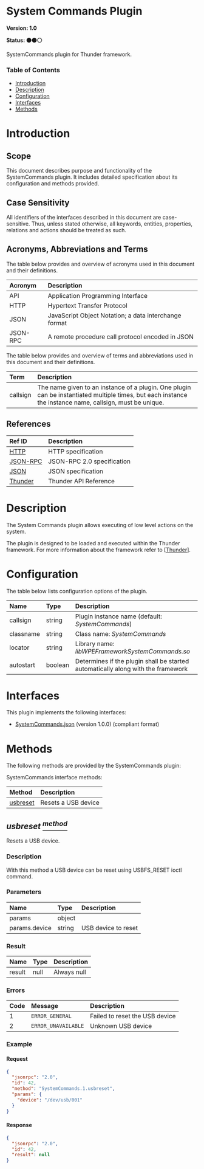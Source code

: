 <!-- Generated automatically, DO NOT EDIT! -->
<a name="head.System_Commands_Plugin"></a>
# System Commands Plugin

**Version: 1.0**

**Status: :black_circle::black_circle::white_circle:**

SystemCommands plugin for Thunder framework.

### Table of Contents

- [Introduction](#head.Introduction)
- [Description](#head.Description)
- [Configuration](#head.Configuration)
- [Interfaces](#head.Interfaces)
- [Methods](#head.Methods)

<a name="head.Introduction"></a>
# Introduction

<a name="head.Scope"></a>
## Scope

This document describes purpose and functionality of the SystemCommands plugin. It includes detailed specification about its configuration and methods provided.

<a name="head.Case_Sensitivity"></a>
## Case Sensitivity

All identifiers of the interfaces described in this document are case-sensitive. Thus, unless stated otherwise, all keywords, entities, properties, relations and actions should be treated as such.

<a name="head.Acronyms,_Abbreviations_and_Terms"></a>
## Acronyms, Abbreviations and Terms

The table below provides and overview of acronyms used in this document and their definitions.

| Acronym | Description |
| :-------- | :-------- |
| <a name="acronym.API">API</a> | Application Programming Interface |
| <a name="acronym.HTTP">HTTP</a> | Hypertext Transfer Protocol |
| <a name="acronym.JSON">JSON</a> | JavaScript Object Notation; a data interchange format |
| <a name="acronym.JSON-RPC">JSON-RPC</a> | A remote procedure call protocol encoded in JSON |

The table below provides and overview of terms and abbreviations used in this document and their definitions.

| Term | Description |
| :-------- | :-------- |
| <a name="term.callsign">callsign</a> | The name given to an instance of a plugin. One plugin can be instantiated multiple times, but each instance the instance name, callsign, must be unique. |

<a name="head.References"></a>
## References

| Ref ID | Description |
| :-------- | :-------- |
| <a name="ref.HTTP">[HTTP](http://www.w3.org/Protocols)</a> | HTTP specification |
| <a name="ref.JSON-RPC">[JSON-RPC](https://www.jsonrpc.org/specification)</a> | JSON-RPC 2.0 specification |
| <a name="ref.JSON">[JSON](http://www.json.org/)</a> | JSON specification |
| <a name="ref.Thunder">[Thunder](https://github.com/WebPlatformForEmbedded/Thunder/blob/master/doc/WPE%20-%20API%20-%20WPEFramework.docx)</a> | Thunder API Reference |

<a name="head.Description"></a>
# Description

The System Commands plugin allows executing of low level actions on the system.

The plugin is designed to be loaded and executed within the Thunder framework. For more information about the framework refer to [[Thunder](#ref.Thunder)].

<a name="head.Configuration"></a>
# Configuration

The table below lists configuration options of the plugin.

| Name | Type | Description |
| :-------- | :-------- | :-------- |
| callsign | string | Plugin instance name (default: *SystemCommands*) |
| classname | string | Class name: *SystemCommands* |
| locator | string | Library name: *libWPEFrameworkSystemCommands.so* |
| autostart | boolean | Determines if the plugin shall be started automatically along with the framework |

<a name="head.Interfaces"></a>
# Interfaces

This plugin implements the following interfaces:

- [SystemCommands.json](https://github.com/rdkcentral/ThunderInterfaces/blob/master/jsonrpc/SystemCommands.json) (version 1.0.0) (compliant format)

<a name="head.Methods"></a>
# Methods

The following methods are provided by the SystemCommands plugin:

SystemCommands interface methods:

| Method | Description |
| :-------- | :-------- |
| [usbreset](#method.usbreset) | Resets a USB device |

<a name="method.usbreset"></a>
## *usbreset [<sup>method</sup>](#head.Methods)*

Resets a USB device.

### Description

With this method a USB device can be reset using USBFS_RESET ioctl command.

### Parameters

| Name | Type | Description |
| :-------- | :-------- | :-------- |
| params | object |  |
| params.device | string | USB device to reset |

### Result

| Name | Type | Description |
| :-------- | :-------- | :-------- |
| result | null | Always null |

### Errors

| Code | Message | Description |
| :-------- | :-------- | :-------- |
| 1 | ```ERROR_GENERAL``` | Failed to reset the USB device |
| 2 | ```ERROR_UNAVAILABLE``` | Unknown USB device |

### Example

#### Request

```json
{
  "jsonrpc": "2.0",
  "id": 42,
  "method": "SystemCommands.1.usbreset",
  "params": {
    "device": "/dev/usb/001"
  }
}
```

#### Response

```json
{
  "jsonrpc": "2.0",
  "id": 42,
  "result": null
}
```

